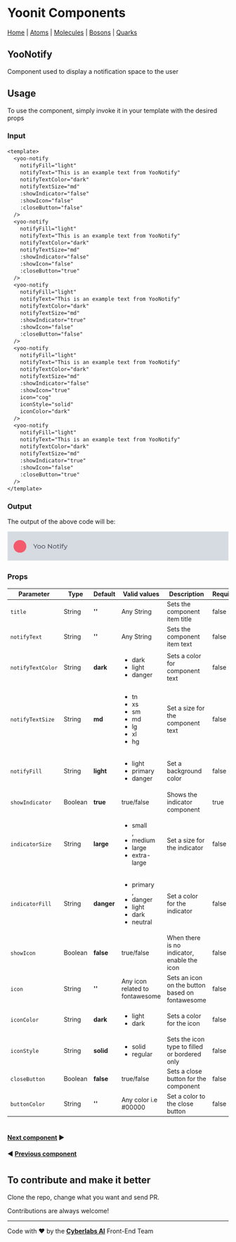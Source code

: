 # Yoonit Components

[Home](https://github.com/Yoonit-Labs/vue-yoonit-components/blob/development/README.md) | [Atoms](https://github.com/Yoonit-Labs/vue-yoonit-components/blob/development/README.md#atoms) | [Molecules](https://github.com/Yoonit-Labs/vue-yoonit-components/blob/development/README.md#molecules) | [Bosons](https://github.com/Yoonit-Labs/vue-yoonit-components/blob/development/README.md#bosons) | [Quarks](https://github.com/Yoonit-Labs/vue-yoonit-components/blob/development/README.md#quarks)

## YooNotify

Component used to display a notification space to the user

## Usage

To use the component, simply invoke it in your template with the desired props

### Input
```vue
<template>
  <yoo-notify
    notifyFill="light"
    notifyText="This is an example text from YooNotify"
    notifyTextColor="dark"
    notifyTextSize="md"
    :showIndicator="false"
    :showIcon="false"
    :closeButton="false"
  />
  <yoo-notify
    notifyFill="light"
    notifyText="This is an example text from YooNotify"
    notifyTextColor="dark"
    notifyTextSize="md"
    :showIndicator="false"
    :showIcon="false"
    :closeButton="true"
  />
  <yoo-notify
    notifyFill="light"
    notifyText="This is an example text from YooNotify"
    notifyTextColor="dark"
    notifyTextSize="md"
    :showIndicator="true"
    :showIcon="false"
    :closeButton="false"
  />
  <yoo-notify
    notifyFill="light"
    notifyText="This is an example text from YooNotify"
    notifyTextColor="dark"
    notifyTextSize="md"
    :showIndicator="false"
    :showIcon="true"
    icon="cog"
    iconStyle="solid"
    iconColor="dark"
  />
  <yoo-notify
    notifyFill="light"
    notifyText="This is an example text from YooNotify"
    notifyTextColor="dark"
    notifyTextSize="md"
    :showIndicator="true"
    :showIcon="false"
    :closeButton="true"
  />
</template>
```
### Output

The output of the above code will be:

<img src="../../../../public/readme-img/notify.png">

### Props

| Parameter          | Type    | Default | Valid values                              | Description                                    | Required |
|--------------------|---------|---------|-------------------------------------------|------------------------------------------------|----------|
| `title`              | String  |   **''**    | Any String                                | Sets the component item title                  | false    |
| `notifyText`         | String  |   **''**    | Any String                                | Sets the component item text                   | false    |
| `notifyTextColor`    | String  | **dark**    | <ul><li>dark</li><li>light</li><li>danger</li></ul> | Sets a color for component text   | false    |
| `notifyTextSize`     | String  | **md**      | <ul><li>tn</li><li>xs</li><li>sm</li><li>md</li><li>lg</li><li>xl</li><li>hg</li></ul>  | Set a size for the component text     | false    |
| `notifyFill`         | String  | **light**   | <ul><li>light</li><li>primary</li><li>danger</li></ul>                    | Set a background color                         | false    |
| `showIndicator`      | Boolean | **true**    | true/false                                | Shows the indicator component                  | true     |
| `indicatorSize`      | String  | **large**  | <ul><li>small</li>, <li>medium</li> <li>large</li> <li>extra-large</li>              | Set a size for the indicator                   | false    |
| `indicatorFill`      | String  | **danger**  | <ul><li>primary</li>, <li>danger</li> <li>light</li> <li>dark</li> <li>neutral</li>     | Set a color for the indicator                  | false    |
| `showIcon`           | Boolean |  **false**  | true/false                                | When there is no indicator, enable the icon    | false    |
| `icon`               | String  |   **''**    | Any icon related to fontawesome           | Sets an icon on the button based on fontawesome| false    |
| `iconColor`          | String  | **dark**    | <ul><li>light</li><li>dark</li>           | Sets a color for the icon                      | false    |
| `iconStyle`          | String  | **solid**   | <ul><li>solid</li><li>regular</li>        | Sets the icon type to filled or bordered only  | false    |
| `closeButton`        | Boolean | **false**   | true/false                                | Sets a close button for the component          | false    |
| `buttonColor`        | String  |   **''**    | Any color i.e #00000                      | Set a color to the close button                | false    |
#

 #### [**Next component**](../Modal/Modal.readme.md) :arrow_forward:

 #### :arrow_backward: [**Previous component**](../Pagination/Pagination.readme.md)

#

## To contribute and make it better

Clone the repo, change what you want and send PR.

Contributions are always welcome!

---

Code with ❤ by the [**Cyberlabs AI**](https://cyberlabs.ai/) Front-End Team

